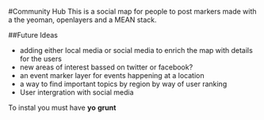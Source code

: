 #Community Hub
This is a social map for people to post markers made with a the yeoman, openlayers and a MEAN stack. 

##Future Ideas
- adding either local media or social media to enrich the map with details for the users
- new areas of interest bassed on twitter or facebook?
- an event marker layer for events happening at a location
- a way to find important topics by region by way of user ranking
- User intergration with social media

To instal you must have **yo** **grunt** 
